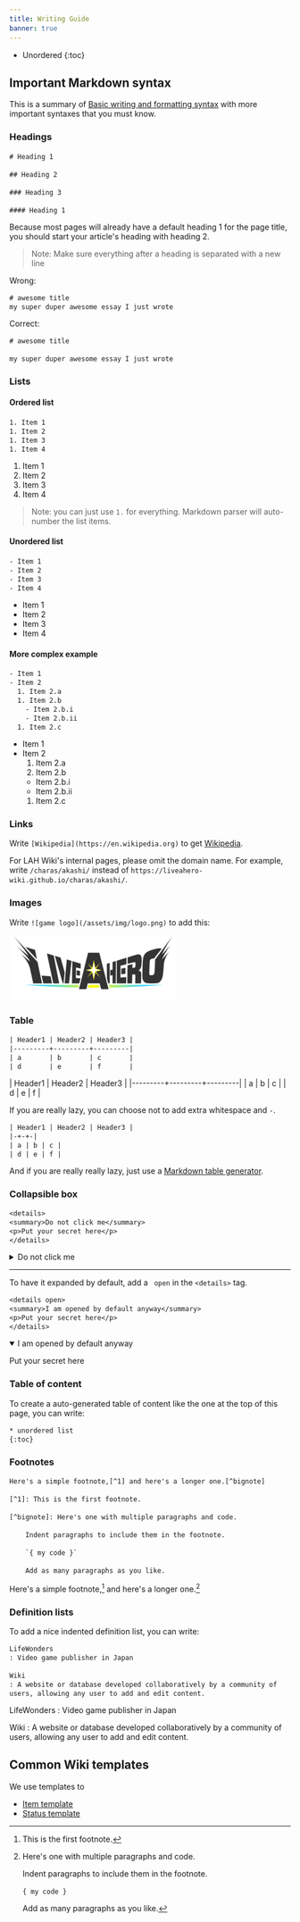 ```yaml
---
title: Writing Guide
banner: true
---
```


* Unordered
{:toc}

## Important Markdown syntax

This is a summary of [Basic writing and formatting syntax](https://docs.github.com/en/free-pro-team@latest/github/writing-on-github/basic-writing-and-formatting-syntax)
with more important syntaxes that you must know.

### Headings

```
# Heading 1

## Heading 2

### Heading 3

#### Heading 1
```

Because most pages will already have a default heading 1 for the page title, you should start your article's heading with
heading 2.

> Note: Make sure everything after a heading is separated with a new line

Wrong:

```
# awesome title
my super duper awesome essay I just wrote
```

Correct:

```
# awesome title

my super duper awesome essay I just wrote
```

### Lists

#### Ordered list

```
1. Item 1
1. Item 2
1. Item 3
1. Item 4
```

1. Item 1
1. Item 2
1. Item 3
1. Item 4

> Note: you can just use `1.` for everything. Markdown parser will auto-number the list items.

#### Unordered list

```
- Item 1
- Item 2
- Item 3
- Item 4
```

- Item 1
- Item 2
- Item 3
- Item 4

#### More complex example

```
- Item 1
- Item 2
  1. Item 2.a
  1. Item 2.b
    - Item 2.b.i
    - Item 2.b.ii
  1. Item 2.c
```

- Item 1
- Item 2
  1. Item 2.a
  1. Item 2.b
    - Item 2.b.i
    - Item 2.b.ii
  1. Item 2.c

### Links

Write `[Wikipedia](https://en.wikipedia.org)` to get [Wikipedia](https://en.wikipedia.org).

For LAH Wiki's internal pages, please omit the domain name. For example, write `/charas/akashi/` instead of `https://liveahero-wiki.github.io/charas/akashi/`.

### Images

Write `![game logo](/assets/img/logo.png)` to add this:

![game logo](/assets/img/logo.png)

### Table

```
| Header1 | Header2 | Header3 |
|---------+---------+---------|
| a       | b       | c       |
| d       | e       | f       |
```

| Header1 | Header2 | Header3 |
|---------+---------+---------|
| a       | b       | c       |
| d       | e       | f       |

If you are really lazy, you can choose not to add extra whitespace and `-`.

```
| Header1 | Header2 | Header3 |
|-+-+-|
| a | b | c |
| d | e | f |
```

And if you are really really lazy, just use a [Markdown table generator](https://www.tablesgenerator.com/markdown_tables).

### Collapsible box

```
<details>
<summary>Do not click me</summary>
<p>Put your secret here</p>
</details>
```

<details>
<summary>Do not click me</summary>
<p>Put your secret here</p>
</details>

---

To have it expanded by default, add a ` open` in the `<details>` tag.

```
<details open>
<summary>I am opened by default anyway</summary>
<p>Put your secret here</p>
</details>
```

<details open>
<summary>I am opened by default anyway</summary>
<p>Put your secret here</p>
</details>

### Table of content

To create a auto-generated table of content like the one at the top of this page, you can write:

```
* unordered list
{:toc}
```

### Footnotes

```
Here's a simple footnote,[^1] and here's a longer one.[^bignote]

[^1]: This is the first footnote.

[^bignote]: Here's one with multiple paragraphs and code.

    Indent paragraphs to include them in the footnote.

    `{ my code }`

    Add as many paragraphs as you like.
```

Here's a simple footnote,[^1] and here's a longer one.[^bignote]

[^1]: This is the first footnote.

[^bignote]: Here's one with multiple paragraphs and code.

    Indent paragraphs to include them in the footnote.

    `{ my code }`

    Add as many paragraphs as you like.

### Definition lists

To add a nice indented definition list, you can write:

```
LifeWonders
: Video game publisher in Japan

Wiki
: A website or database developed collaboratively by a community of users, allowing any user to add and edit content.
```

LifeWonders
: Video game publisher in Japan

Wiki
: A website or database developed collaboratively by a community of users, allowing any user to add and edit content.

## Common Wiki templates

We use templates to

- [Item template](/items/)
- [Status template](/statuses)
